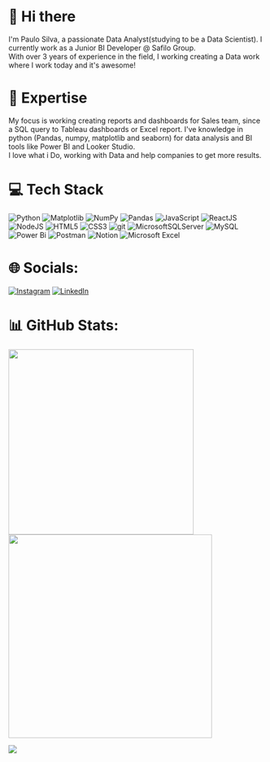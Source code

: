 # 👋 Hi there

I'm Paulo Silva, a passionate Data Analyst(studying to be a Data Scientist). I currently work as a Junior BI Developer @ Safilo Group. </br>
With over 3 years of experience in the field, I working creating a Data work where I work today and it's awesome!

# 🚀 Expertise

My focus is working creating reports and dashboards for Sales team, since a SQL query to Tableau dashboards or Excel report. I've knowledge in python (Pandas, numpy, matplotlib and seaborn) for data analysis and BI tools like Power BI and Looker Studio. </br> 
I love what i Do, working with Data and help companies to get more results.
# 💻 Tech Stack
![Python](https://img.shields.io/badge/python-3670A0?style=for-the-badge&logo=python&logoColor=ffdd54)
![Matplotlib](https://img.shields.io/badge/Matplotlib-%23ffffff.svg?style=for-the-badge&logo=Matplotlib&logoColor=black)
![NumPy](https://img.shields.io/badge/numpy-%23013243.svg?style=for-the-badge&logo=numpy&logoColor=white)
![Pandas](https://img.shields.io/badge/pandas-%23150458.svg?style=for-the-badge&logo=pandas&logoColor=white)
![JavaScript](https://img.shields.io/badge/-JavaScript-%23F7DF1C?style=for-the-badge&logo=javascript&logoColor=000000&labelColor=%23F7DF1C&color=%23FFCE5A)
![ReactJS](https://img.shields.io/badge/-ReactJS-%23282C34?style=for-the-badge&logo=react)
![NodeJS](https://img.shields.io/badge/-Nodejs-black?style=for-the-badge&logo=Node.js)
![HTML5](https://img.shields.io/badge/-HTML5-%23E44D27?style=for-the-badge&logo=html5&logoColor=ffffff)
![CSS3](https://img.shields.io/badge/-CSS3-%231572B6?style=for-the-badge&logo=css3)
![git](https://img.shields.io/badge/-CSS3-%231572B6?style=flat-square&logo=css3)
![MicrosoftSQLServer](https://img.shields.io/badge/Microsoft%20SQL%20Server-CC2927?style=for-the-badge&logo=microsoft%20sql%20server&logoColor=white)
![MySQL](https://img.shields.io/badge/mysql-%2300f.svg?style=for-the-badge&logo=mysql&logoColor=white)
![Power Bi](https://img.shields.io/badge/power_bi-F2C811?style=for-the-badge&logo=powerbi&logoColor=black)
![Postman](https://img.shields.io/badge/Postman-FF6C37?style=for-the-badge&logo=postman&logoColor=white)
![Notion](https://img.shields.io/badge/Notion-%23000000.svg?style=for-the-badge&logo=notion&logoColor=white)
![Microsoft Excel](https://img.shields.io/badge/Microsoft_Excel-217346?style=for-the-badge&logo=microsoft-excel&logoColor=white)

# 🌐 Socials:
[![Instagram](https://img.shields.io/badge/Instagram-%23E4405F.svg?logo=Instagram&logoColor=white)](www.instagram.com/paulopanebianco/) [![LinkedIn](https://img.shields.io/badge/LinkedIn-%230077B5.svg?logo=linkedin&logoColor=white)](www.linkedin.com/in/paulo-henrique-36a60019a)

# 📊 GitHub Stats:
<img src="https://github-readme-stats-wheat-two-53.vercel.app/api?username=ppanebianco&theme=black&hide_border=false&include_all_commits=false&count_private=false"  width="364px" />                    <img src="https://github-readme-streak-stats.herokuapp.com/?user=ppanebianco&theme=black&hide_border=false"  width="400px" />



![](https://github-readme-stats-wheat-two-53.vercel.app/api/top-langs/?username=ppanebianco&theme=black&hide_border=false&include_all_commits=false&count_private=false&layout=compact)
